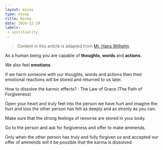 ```yaml
---
layout: essay
type: essay
title: Karma
date: 2020-12-29
labels:
 - spirituality
---
```


> Content in this article is adapted from [Mr. Hans Wilhelm](https://www.youtube.com/user/LIFEexplainedMedia).


As a human being you are capable of **thoughts**, **words** and **actions**.

We also feel **emotions**.

If we harm someone with our thoughts, words and actions then their emotional reactions will be stored and returned to us later.

How to dissolve the karmic effects?
: The Law of Grace (The Path of Forgiveness)

Open your heart and truly feel into the person we have hurt and imagine the hurt and loss the other person has felt as deeply and as stronly as you can.

Make sure that the strong feelings of remorse are stored in your body.

Go to the person and ask for forgiveness and offer to make ammends. 

Only when the other person has truly and fully forgiven us and accepted our offer of ammends will it be possible that the karma is dissolved. 




